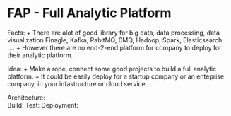 # FAP - Full  Analytic Platform
Facts:
	+ There are alot of good library for big data, data processing, data visualization
		Finagle, Kafka, RabitMQ, 0MQ, Hadoop, Spark, Elasticsearch ....
	+ However there are no end-2-end platform for company to deploy for their analytic platform.
		
Idea:
	+ Make a rope, connect some good projects to build a full analytic platform.
	+ It could be easily deploy for a startup company or an enteprise company, in your infastructure or cloud service.

Architecture:	
Build:
Test:
Deployment:
